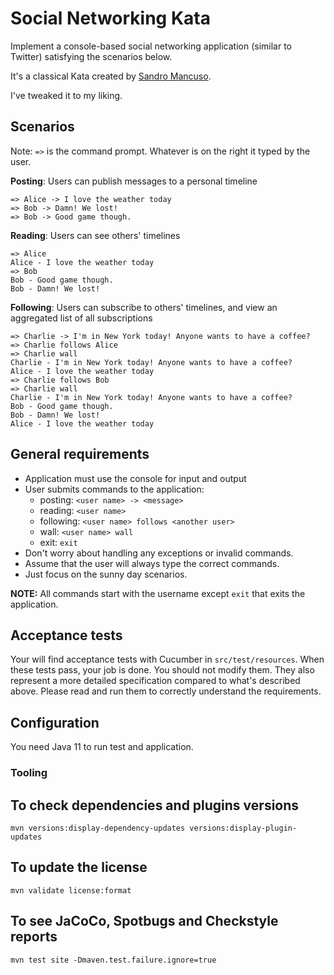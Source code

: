 # Social Networking Kata

Implement a console-based social networking application (similar to Twitter) satisfying the scenarios below.

It's a classical Kata created by [Sandro Mancuso](https://github.com/sandromancuso/twitter-kata-java).

I've tweaked it to my liking.

## Scenarios

Note: `=>` is the command prompt. Whatever is on the right it typed by the user.

**Posting**: Users can publish messages to a personal timeline

```
=> Alice -> I love the weather today
=> Bob -> Damn! We lost!
=> Bob -> Good game though.
```

**Reading**: Users can see others' timelines

```
=> Alice
Alice - I love the weather today
=> Bob
Bob - Good game though.
Bob - Damn! We lost!
```

**Following**: Users can subscribe to others' timelines, and view an aggregated list of all subscriptions
```
=> Charlie -> I'm in New York today! Anyone wants to have a coffee?
=> Charlie follows Alice
=> Charlie wall
Charlie - I'm in New York today! Anyone wants to have a coffee?
Alice - I love the weather today
=> Charlie follows Bob
=> Charlie wall
Charlie - I'm in New York today! Anyone wants to have a coffee?
Bob - Good game though.
Bob - Damn! We lost!
Alice - I love the weather today
```

## General requirements

- Application must use the console for input and output
- User submits commands to the application:
    - posting: `<user name> -> <message>`
    - reading: `<user name>`
    - following: `<user name> follows <another user>`
    - wall: `<user name> wall`
    - exit: `exit`
- Don't worry about handling any exceptions or invalid commands. 
- Assume that the user will always type the correct commands. 
- Just focus on the sunny day scenarios.

**NOTE:** All commands start with the username except `exit` that exits the application.

## Acceptance tests

Your will find acceptance tests with Cucumber in `src/test/resources`.
When these tests pass, your job is done.
You should not modify them.
They also represent a more detailed specification compared to what's described above.
Please read and run them to correctly understand the requirements.

## Configuration

You need Java 11 to run test and application.

### Tooling

## To check dependencies and plugins versions

`mvn versions:display-dependency-updates versions:display-plugin-updates`

## To update the license

`mvn validate license:format`

## To see JaCoCo, Spotbugs and Checkstyle reports

`mvn test site -Dmaven.test.failure.ignore=true`
